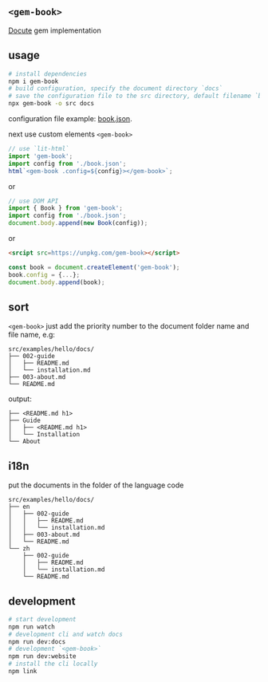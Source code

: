 ## `<gem-book>`

[Docute](https://github.com/egoist/docute) gem implementation

## usage

```bash
# install dependencies
npm i gem-book
# build configuration, specify the document directory `docs`
# save the configuration file to the src directory, default filename `book.json`
npx gem-book -o src docs
```

configuration file example: [book.json](https://github.com/mantou132/gem-book/blob/master/src/examples/hello/book.json).

next use custom elements `<gem-book>`

```js
// use `lit-html`
import 'gem-book';
import config from './book.json';
html`<gem-book .config=${config}></gem-book>`;
```

or

```js
// use DOM API
import { Book } from 'gem-book';
import config from './book.json';
document.body.append(new Book(config));
```

or

```html
<srcipt src=https://unpkg.com/gem-book></script>
```

```js
const book = document.createElement('gem-book');
book.config = {...};
document.body.append(book);
```

## sort

`<gem-book>` just add the priority number to the document folder name and file name, e.g:

```
src/examples/hello/docs/
├── 002-guide
│   ├── README.md
│   └── installation.md
├── 003-about.md
└── README.md
```

output:

```
├── <README.md h1>
├── Guide
│   ├── <README.md h1>
│   └── Installation
└── About
```

## i18n

put the documents in the folder of the language code

```
src/examples/hello/docs/
├── en
│   ├── 002-guide
│   │   ├── README.md
│   │   └── installation.md
│   ├── 003-about.md
│   └── README.md
└── zh
    ├── 002-guide
    │   ├── README.md
    │   └── installation.md
    └── README.md
```

## development

```bash
# start development
npm run watch
# development cli and watch docs
npm run dev:docs
# development `<gem-book>`
npm run dev:website
# install the cli locally
npm link
```
